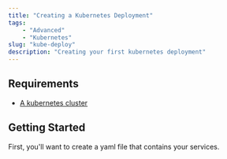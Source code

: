 ```yaml
---
title: "Creating a Kubernetes Deployment"
tags:
    - "Advanced"
    - "Kubernetes"
slug: "kube-deploy"
description: "Creating your first kubernetes deployment"
---
```


## Requirements

- [A kubernetes cluster](/posts/kube-setup)

## Getting Started

First, you'll want to create a yaml file that contains your services.

```zsh

```
